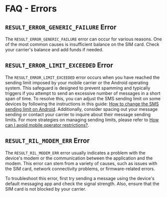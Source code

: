 # FAQ - Errors

## `RESULT_ERROR_GENERIC_FAILURE` Error

The `RESULT_ERROR_GENERIC_FAILURE` error can occur for various reasons. One of the most common causes is insufficient balance on the SIM card. Check your carrier's balance and add funds if needed.

## `RESULT_ERROR_LIMIT_EXCEEDED` Error

The `RESULT_ERROR_LIMIT_EXCEEDED` error occurs when you have reached the sending limit imposed by your mobile carrier or the Android operating system. This safeguard is designed to prevent spamming and typically triggers if you attempt to send an excessive number of messages in a short span of time. To resolve this, you can adjust the SMS sending limit on some devices by following the instructions in this guide: [How to change the SMS sending limit on Android](https://www.xda-developers.com/change-sms-limit-android/). Additionally, consider spacing out your message sending or contact your carrier to inquire about their message sending limits. For more strategies on managing sending limits, please refer to [How can I avoid mobile operator restrictions?](./general.md#how-can-i-avoid-mobile-operator-restrictions).

## `RESULT_RIL_MODEM_ERR` Error

The `RESULT_RIL_MODEM_ERR` error usually indicates a problem with the device's modem or the communication between the application and the modem. This error can stem from a variety of causes, such as issues with the SIM card, network connectivity problems, or firmware-related errors.

To troubleshoot this error, first try sending a message using the device's default messaging app and check the signal strength. Also, ensure that the SIM card is not blocked by your carrier.
